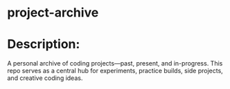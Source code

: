 # project-archive

# Description:

A personal archive of coding projects—past, present, and in-progress. This repo serves as a central hub for experiments, practice builds, side projects, and creative coding ideas.
